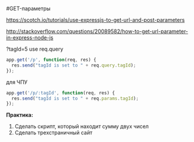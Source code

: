 #GET-параметры

https://scotch.io/tutorials/use-expressjs-to-get-url-and-post-parameters

http://stackoverflow.com/questions/20089582/how-to-get-url-parameter-in-express-node-js

 ?tagId=5 use req.query

```js
app.get('/p', function(req, res) {
  res.send("tagId is set to " + req.query.tagId);
});
```

для ЧПУ

```js
app.get('/p/:tagId', function(req, res) {
  res.send("tagId is set to " + req.params.tagId);
});
```

**Практика:**

1. Сделать скрипт, который находит сумму двух чисел
2. Сделать трехстраничный сайт